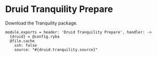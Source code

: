 
# Druid Tranquility Prepare

Download the Tranquility package.

    module.exports = header: 'Druid Tranquility Prepare', handler: ->
      {druid} = @config.ryba
      @file.cache
        ssh: false
        source: "#{druid.tranquility.source}"
